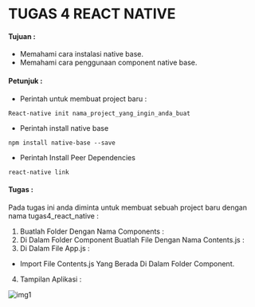 # TUGAS 4 REACT NATIVE

#### Tujuan :

- Memahami cara instalasi native base.
- Memahami cara penggunaan component native base.

#### Petunjuk :

- Perintah untuk membuat project baru :
```
React-native init nama_project_yang_ingin_anda_buat
```

- Perintah install native base
```
npm install native-base --save
```

- Perintah Install Peer Dependencies
```
react-native link
```

#### Tugas :
Pada tugas ini anda diminta untuk membuat sebuah project baru dengan nama tugas4_react_native :

1. Buatlah Folder Dengan Nama Components :
2. Di Dalam Folder Component Buatlah File Dengan Nama Contents.js :
3. Di Dalam File App.js :
  - Import File Contents.js Yang Berada Di Dalam Folder Component.
4. Tampilan Aplikasi :

![img1](https://lh6.googleusercontent.com/oUPwmmx9POprlM-5DhyiVpCiEkb8CDTn9zm1NNOP-EQplSrigmE9YkRuLHAgct_V0zMiNHqx8L0Jem2IpFLcestPzlHF61n0vAsOe6ThCH7ExP4wBaZezdUELRkfv2uTEVsaL-Ww)
